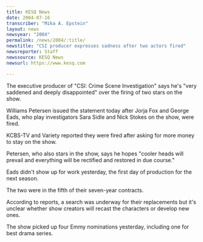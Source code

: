 ```yaml
---
title: KESQ News
date: 2004-07-16
transcriber: "Mika A. Epstein"
layout: news
newsyear: "2004"
permalink: /news/2004/:title/
newstitle: "CSI producer expresses sadness after two actors fired"
newsreporter: Staff
newssource: KESQ News
newsurl: https://www.kesq.com

---
```


The executive producer of "CSI: Crime Scene Investigation" says he's "very saddened and deeply disappointed" over the firing of two stars on the show.

Williams Petersen issued the statement today after Jorja Fox and George Eads, who play investigators Sara Sidle and Nick Stokes on the show, were fired.

KCBS-TV and Variety reported they were fired after asking for more money to stay on the show.

Petersen, who also stars in the show, says he hopes "cooler heads will prevail and everything will be rectified and restored in due course."

Eads didn't show up for work yesterday, the first day of production for the next season.

The two were in the fifth of their seven-year contracts.

According to reports, a search was underway for their replacements but it's unclear whether show creators will recast the characters or develop new ones.

The show picked up four Emmy nominations yesterday, including one for best drama series.
